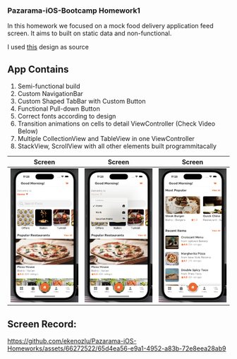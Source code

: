 ### Pazarama-iOS-Bootcamp Homework1
In this homework we focused on a mock food delivery application feed screen. It aims to built on static data and non-functional.

I used [this](https://www.behance.net/gallery/108639283/Meal-Monkey-Food-delivery-iOS-mobile-application) design as source
## App Contains
1. Semi-functional build
2. Custom NavigationBar
3. Custom Shaped TabBar with Custom Button
4. Functional Pull-down Button
5. Correct fonts according to design
6. Transition animations on cells to detail ViewController (Check Video Below)
7. Multiple CollectionView and TableView in one ViewController
8. StackView, ScrollView with all other elements built programmitacally

| Screen | Screen | Screen |
| ------ | ------ | ------ |
| ![Screen](https://github.com/ekenozlu/Pazarama-iOS-Homeworks/blob/main/Homework1/GitImages/screen1.png "Screen") | ![Screen](https://github.com/ekenozlu/Pazarama-iOS-Homeworks/blob/main/Homework1/GitImages/screen2.png "Screen") | ![Screen](https://github.com/ekenozlu/Pazarama-iOS-Homeworks/blob/main/Homework1/GitImages/screen3.png "Screen") |


## Screen Record:
https://github.com/ekenozlu/Pazarama-iOS-Homeworks/assets/66272522/65d4ea56-e9a1-4952-a83b-72e8eea28ab9

